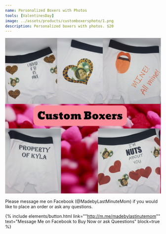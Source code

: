 ```yaml
---
name: Personalized Boxers with Photos
tools: [ValentinesDay]
image: ../assets/products/customboxersphoto/1.png
description: Personalized boxers with photos. $20
---
```

![Product Shot](../assets/products/customboxersphoto/1.png "Custom Photo Boxers")

Please message me on Facebook (@MadebyLastMinuteMom) if you would like to place an order or ask any questions.

{% include elements/button.html link=""http://m.me/madebylastinutemom"" text="Message Me on Facebook to Buy Now or ask Queestions" block=true %}



